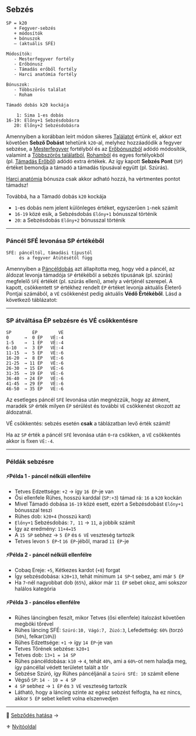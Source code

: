 ## Sebzés

```
SP = k20
   + Fegyver-sebzés
   + módosítók
   + bónuszok
   – (aktuális SFÉ)

Módosítók:
   - Mesterfegyver fortély
   - Erőbónusz
   - Támadás erőből fortély
   - Harci anatómia fortély

Bónuszok:
   - Többszörös találat
   - Roham
```

```
Támadó dobás k20 kockája

    1: Sima 1-es dobás
16-19: Előny+1 Sebzésdobásra 
   20: Előny+2 Sebzésdobásra
```

Amennyiben a korábban leírt módon sikeres [Találatot](064_02_04_talalat.md) értünk el, akkor ezt követően **Sebző Dobást** tehetünk `k20`-al, melyhez hozzáadódik a fegyver sebzése, a [Mesterfegyver](fortelyok.harci/mesterfegyver.md) fortélyból és az [Erőbónuszból](064_02_05_fegyver_sebzes_jellege.md#er%C5%91b%C3%B3nusz-er%C5%91hi%C3%A1ny-er%C5%91b%C3%B3nusz-limit) adódó módosítók, valamint a [Többszörös találatból](064_02_04_talalat.md#többszörös-találat), [Rohamból](065_02_harci_taktikak.md#roham-taktika) és egyes fortélyokból (pl. [Támadás Erőből](fortelyok.harci/tamadas_erobol.md)) adódó extra értékek. Az így kapott **Sebzés Pont** (`SP`) értéket bemondja a támadó a támadás típusával együtt (pl. Szúrás).

[Harci anatómia](fortelyok.harci/harci_anatomia.md) bónusza csak akkor adható hozzá, ha vértmentes pontot támadsz!

Továbbá, ha a Támadó dobás `k20` kockája
- `1`-es dobás nem jelent különleges értéket, egyszerűen `1`-nek számít
- `16-19` közé esik, a Sebzésdobás `Előny+1` bónusszal történik
- `20`: a Sebzésdobás `Előny+2` bónusszal történik

---
### Páncél SFÉ levonása SP értékéből

```
SFÉ: páncéltól, támadási típustól 
     és a fegyver Átütésétől függ
```

Amennyiben a [Páncéldobás](064_02_04_talalat.md#-p%C3%A9lda-p%C3%A1nc%C3%A9ldob%C3%A1sra) azt állapította meg, hogy véd a páncél, az áldozat levonja támadója `SP` értékéből a sebzés típusának (pl. szúrás) megfelelő `SFÉ` értékét (pl. szúrás elleni), amely a vértjénél szerepel. A kapott, csökkentett `SP` értékhez rendelt `ÉP` értéket levonja aktuális Életerő Pontjai számából, a `VÉ` csökkenést pedig aktuális **Védő Értékéből**. Lásd a következő táblázatot:

---
### SP átváltása ÉP sebzésre és VÉ csökkentésre

```
SP        ÉP        VÉ
0      →  0 ÉP   VÉ:-4
1-5    →  1 ÉP   VÉ:-4
6-10   →  3 ÉP   VÉ:-4
11-15  →  5 ÉP   VÉ:-6
16-20  →  8 ÉP   VÉ:-6
21-25  → 11 ÉP   VÉ:-6
26-30  → 15 ÉP   VÉ:-6
31-35  → 19 ÉP   VÉ:-6
36-40  → 24 ÉP   VÉ:-6
41-45  → 29 ÉP   VÉ:-6
46-50  → 35 ÉP   VÉ:-6
```

Az esetleges páncél `SFÉ` levonása után megnézzük, hogy az átment, maradék `SP` érték milyen `ÉP` sérülést és további `VÉ` csökkenést okozott az áldozatnál.

VÉ csökkentés: sebzés esetén **csak** a táblázatban levő érték számít!

Ha az `SP` érték a páncél `SFÉ` levonása után `0`-ra csökken, a `VÉ` csökkentés akkor is fixen `VÉ:-4`.

---
### Példák sebzésre

#### ⚡Példa 1 - páncél nélküli ellenfélre

- Tetves Edzettsége: `+2` → így `16 ÉP`-je van
- Ősi ellenfele Rühes, hosszú karddal (`SP:+3`) támad rá: `16` a `k20` kockán
- Mivel Támadó dobása `16-19` közé esett, ezért a Sebzésdobást `Előny+1` bónusszal teszi
- Rühes dob: `k20+4` (hosszú kard)
- `Előny+1` Sebzésdobás: `7, 11` → `11`, a jobbik számít
- Így az eredmény: `11+4=15`
- A `15 SP` sebhez → `5 ÉP` és `6 VÉ` veszteség tartozik
- Tetves levon `5 ÉP`-t `16 ÉP`-jéből, marad `11 ÉP`-je

#### ⚡Példa 2 - páncél nélküli ellenfélre

- Cobaq Ereje: `+5`, Kétkezes kardot (`+8`) forgat
- Így sebzésdobása: `k20+13`, tehát minimum `14 SP`-t sebez, ami már `5 ÉP`
- Ha `7`-nél nagyobbat dob (`65%`), akkor már `11 ÉP` sebet okoz, ami sokszor halálos kategória

#### ⚡Példa 3 - páncélos ellenfélre

- Rühes láncingben feszít, mikor Tetves (ősi ellenfele) italozást követően megböki tőrével
- Rühes láncing SFÉ: `Szúró:10, Vágó:7, Zúzó:3`, Lefedettség: `60%` (torzó (`50%`), felkar(`10%`))
- Rühes Edzettsége: `+1` → így `14 ÉP`-je van
- Tetves Tőrének sebzése: `k20+1`
- Tetves dob: `13+1 = 14 SP`
- Rühes páncéldobása: `k10` → `4`, tehát `40%`, ami a `60%`-ot nem haladja meg, így páncéllal védett területet talált a tőr
- Sebzése Szúró, így Rühes páncéljánál a `Szúró SFÉ: 10` számít ellene
- Végső `SP`: `14 - 10 = 4 SP`
- `4 SP` sebhez → `1 ÉP` és `3 VÉ` veszteség tartozik
- Látható, hogy a láncing szinte az egész sebzést felfogta, ha ez nincs, akkor `5 ÉP` sebet kellett volna elszenvedjen

---

🔗 [Sebződés hatása](064_02_07_sebzodes_hatasa.md) →

⚜️ [Nyitóoldal](start.md#6-harcrendszer-%EF%B8%8F)
